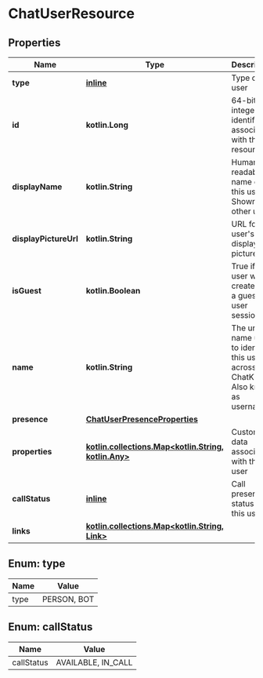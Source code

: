 
# ChatUserResource

## Properties
Name | Type | Description | Notes
------------ | ------------- | ------------- | -------------
**type** | [**inline**](#Type) | Type of user | 
**id** | **kotlin.Long** | 64-bit integer identifier associated with this resource | 
**displayName** | **kotlin.String** | Human readable name of this user. Shown to other users | 
**displayPictureUrl** | **kotlin.String** | URL for this user&#39;s display picture | 
**isGuest** | **kotlin.Boolean** | True if this user was created by a guest user session | 
**name** | **kotlin.String** | The unique name used to identify this user across ChatKitty. Also known as username | 
**presence** | [**ChatUserPresenceProperties**](ChatUserPresenceProperties.md) |  | 
**properties** | [**kotlin.collections.Map&lt;kotlin.String, kotlin.Any&gt;**](kotlin.Any.md) | Custom data associated with this user | 
**callStatus** | [**inline**](#CallStatus) | Call presence status of this user |  [optional]
**links** | [**kotlin.collections.Map&lt;kotlin.String, Link&gt;**](Link.md) |  |  [optional]


<a id="Type"></a>
## Enum: type
Name | Value
---- | -----
type | PERSON, BOT


<a id="CallStatus"></a>
## Enum: callStatus
Name | Value
---- | -----
callStatus | AVAILABLE, IN_CALL



